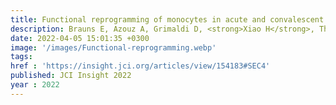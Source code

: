 ```yaml
---
title: Functional reprogramming of monocytes in acute and convalescent severe COVID-19 patients
description: Brauns E, Azouz A, Grimaldi D, <strong>Xiao H</strong>, Thomas S, Nguyen M, Olislagers V, Vu Duc I, Orte Cano C, Del Marmol V, Pannus P, Libert F, Saussez S, Dauby N, <strong>Das J</strong>, Marchant A, Goriely S
date: 2022-04-05 15:01:35 +0300
image: '/images/Functional-reprogramming.webp'
tags: 
href : 'https://insight.jci.org/articles/view/154183#SEC4'
published: JCI Insight 2022
year : 2022
---
```

